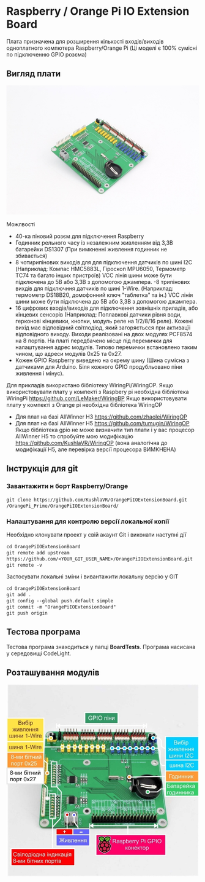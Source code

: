 # Raspberry / Orange Pi IO Extension Board

Плата призначена для розширення кількості входів/виходів одноплатного компютера Raspberry/Orange Pi (Ці моделі є 100% сумісні по підключенню GPIO розєма)

## Вигляд плати
![Board 45 deg view](https://raw.githubusercontent.com/KushlaVR/OrangePiIOExtensionBoard/master/View.jpg)


Можлвості
- 40-ка піновий розєм для підключення Raspberry
- Годинник рельного часу із незалежним живленням від 3,3В батарейки DS1307 (При вимкненні живлення годинник не збивається)
- 8 чотирипінових виходів для для підключення датчиків по шині I2C (Наприклад: Компас HMC5883L, Гіроскоп MPU6050, Термометр TC74 та багато інших пристроїв) VCC лінія шини може бути підключена до 5В або 3,3В з допомогою джампера.
-8 трипінових вихдів для підключння датчиків по шині 1-Wire. (Наприклад: термометр DS18B20, домофонний ключ "таблетка" та ін.) VCC лінія шини може бути підключена до 5В або 3,3В з допомогою джампера.
- 16 цифрових входів/виходів для підключення зовнішніх приладів, або кінцевих сенсорів (Наприклад: Поплавкові датчики рівня води, герконові кінцевики, кнопки, модуль реле на 1/2/8/16 реле).
Кожені вихід має відповідний світлодіод, який загоряєтьсся при активацїі відповідного виходу.
Виходи реалізовані на двох модулях PCF8574 на 8 портів. На платі передбачено місце під перемички для налаштування адрес модулів. Типово перемички встановлено таким чином, що адреси модулів 0x25 та 0x27.
- Кожен GPIO Raspberry виведено на окрему шину (Шина сумісна з датчиками для Arduino. Біля кожного GPIO продубльовано піни живлення і мінус).

Для прикладів використано бібліотеку WiringPi/WiringOP.
Якщо використовувати плату у компекті з Raspbery pi необхідна бібліотека WiringPi https://github.com/LeMaker/WiringBP
Якщо використовувати плату у компекті з Orange pi необхідна бібліотека WiringOP 
- Для плат на базі AllWinner H3 https://github.com/zhaolei/WiringOP
- Для плат на базі AllWinner H5 https://github.com/tumugin/WiringOP
Якщо бібліотека gpio не може визначити тип плати і у вас процесор AllWinner H5 то спробуйте мою модифікацію https://github.com/KushlaVR/WiringOP (вона аналогічна до модифікації H5, але перевірка версії процесора ВИМКНЕНА)


## Інструкція для git
### Завантажити н борт Raspberry/Orange

```
git clone https://github.com/KushlaVR/OrangePiIOExtensionBoard.git /OrangePi_Prime/OrangePiIOExtensionBoard/
```
### Налаштування для контролю версії локальної копії
Необхідно клонувати проект у свій акаунт Git і виконати наступні дії
```
cd OrangePiIOExtensionBoard
git remote add upstream  https://github.com/<YOUR_GIT_USER_NAME>/OrangePiIOExtensionBoard.git
git remote -v
```
Застосувати локальні зміни і вивантажити локальну версію у GIT
```
cd OrangePiIOExtensionBoard
git add .
git config --global push.default simple
git commit -m "OrangePiIOExtensionBoard"
git push origin
```
## Тестова програма
Тестова програма знаходиться у папці <b>BoardTests</b>. Програма насисана у середовищі CodeLight.

## Розташування модулів
![Board 45 deg view](https://raw.githubusercontent.com/KushlaVR/OrangePiIOExtensionBoard/master/Descryption.jpg)
